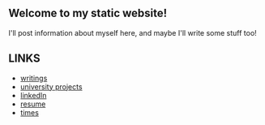 ---
---
## Welcome to my static website!

I'll post information about myself here, and maybe I'll write some stuff too!

## LINKS

- [writings](./writings.html)
- [university projects](./university_projects.html)
- [linkedIn](https://www.linkedin.com/in/matthew-mcbrien-784b32116/)
- [resume](./assets/resume.pdf)
- [times](https://www.tfrrs.org/athletes/5459793/Georgia_Tech/Matt_McBrien.html)

<script src="http://code.jquery.com/jquery-latest.min.js" type="text/javascript"></script>
<script src="./js/main.js"></script>
